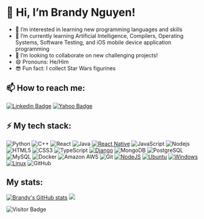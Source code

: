 # 👋 Hi, I’m Brandy Nguyen!
- 👀 I’m interested in learning new programming languages and skills
- 🌱 I’m currently learning Artificial Intelligence, Compilers, Operating Systems, Software Testing, and iOS mobile device application programming
- 💞️ I’m looking to collaborate on new challenging projects!
- 😄 Pronouns: He/Him
- 😎 Fun fact: I collect Star Wars figurines

## 📫 How to reach me:
[![Linkedin Badge](https://img.shields.io/badge/-BrandyNguyen2-blue?style=flat-square&logo=Linkedin&logoColor=white&link=https://www.linkedin.com/in/brandynguyen02/)](https://www.linkedin.com/in/brandynguyen02/)
[![Yahoo Badge](https://img.shields.io/badge/-Brandy.Nguyen02@yahoo.com-c14438?style=flat-square&logo=Yahoo&logoColor=white&link=mailto:Brandy.Nguyen02@yahoo.com)](mailto:Brandy.Nguyen02@yahoo.com)

## ⚡ My tech stack:
![Python](https://img.shields.io/badge/-Python-black?style=flat-square&logo=Python)
![C++](https://img.shields.io/badge/-C++-00599C?style=flat-square&logo=c)
![React](https://img.shields.io/badge/-React-black?style=flat-square&logo=react)
![Java](https://img.shields.io/badge/-java-E34A86?style=flat-square&logo=java)
[![React Native](https://img.shields.io/badge/React_Native-%2320232a.svg?logo=react&logoColor=%2361DAFB)](#)
![JavaScript](https://img.shields.io/badge/-JavaScript-black?style=flat-square&logo=javascript)
![Nodejs](https://img.shields.io/badge/-Nodejs-black?style=flat-square&logo=Node.js)
![HTML5](https://img.shields.io/badge/-HTML5-E34F26?style=flat-square&logo=html5&logoColor=white)
![CSS3](https://img.shields.io/badge/-CSS3-1572B6?style=flat-square&logo=css3)
![TypeScript](https://img.shields.io/badge/-TypeScript-007ACC?style=flat-square&logo=typescript)
[![Django](https://img.shields.io/badge/Django-%23092E20.svg?logo=django&logoColor=white)](#)
![MongoDB](https://img.shields.io/badge/-MongoDB-black?style=flat-square&logo=mongodb)
![PostgreSQL](https://img.shields.io/badge/-PostgreSQL-336791?style=flat-square&logo=postgresql)
![MySQL](https://img.shields.io/badge/-MySQL-black?style=flat-square&logo=mysql)
![Docker](https://img.shields.io/badge/-Docker-black?style=flat-square&logo=docker)
![Amazon AWS](https://img.shields.io/badge/Amazon%20AWS-232F3E?style=flat-square&logo=amazon-aws)
![Git](https://img.shields.io/badge/-Git-black?style=flat-square&logo=git)
[![NodeJS](https://img.shields.io/badge/Node.js-6DA55F?logo=node.js&logoColor=white)](#)
[![Ubuntu](https://img.shields.io/badge/Ubuntu-E95420?logo=ubuntu&logoColor=white)](#)
[![Windows](https://custom-icon-badges.demolab.com/badge/Windows-0078D6?logo=windows11&logoColor=white)](#)
[![Linux](https://img.shields.io/badge/Linux-FCC624?logo=linux&logoColor=black)](#)
![GitHub](https://img.shields.io/badge/-GitHub-181717?style=flat-square&logo=github)
## My stats:
[![Brandy's GitHub stats](https://github-readme-stats.vercel.app/api?username=BrandyNguyen2)](https://github.com/BrandyNguyen2/github-readme-stats)
<img src="https://github-readme-stats.vercel.app/api/top-langs/?username=BrandyNguyen2&theme=algolia&layout=compact&langs_count=10">

![Visitor Badge](https://visitor-badge.laobi.icu/badge?page_id=BrandyNguyen2)
<!---
BrandyNguyen2/BrandyNguyen2 is a ✨ special ✨ repository because its `README.md` (this file) appears on your GitHub profile.
You can click the Preview link to take a look at your changes.
--->
